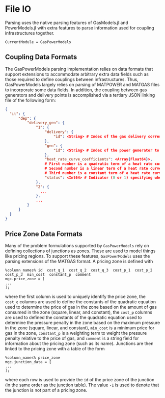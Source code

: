 # File IO
Parsing uses the native parsing features of GasModels.jl and PowerModels.jl with extra features to parse information used for coupling infrastructures together.

```@meta
CurrentModule = GasPowerModels
```

## Coupling Data Formats
The GasPowerModels parsing implementation relies on data formats that support extensions to accommodate arbitrary extra data fields such as those required to define couplings between infrastructures.
Thus, GasPowerModels largely relies on parsing of MATPOWER and MATGAS files to incorporate some data fields.
In addition, the coupling between gas generators and delivery points is accomplished via a tertiary JSON linking file of the following form:

```json
{
  "it": {
      "dep": {
          "delivery_gen": {
              "1": {
                  "delivery": {
                      "id": <String> # Index of the gas delivery corresponding to the interdependency.
                  },
                  "gen": {
                      "id": <String> # Index of the power generator to be fueled by the above delivery.
                  },
                  "heat_rate_curve_coefficients": <Array{Float64}>,
                  # First number is a quadratic term of a heat rate curve that converts MW into J/s. SI Units are J per MW produced in a second.
                  # Second number is a linear term of a heat rate curve that converts MW into J/s. SI Units are J per MW produced in a second.
                  # Third number is a constant term of a heat rate curve that converts MW into J/s. SI Units are J per MW produced in a second.
                  "status": <Int64> # Indicator (0 or 1) specifying whether or not this interdependency component is active.
              },
              "2": {
                ...
              },
              ...
          }
      }
  }
}
```

## Price Zone Data Formats
Many of the problem formulations supported by `GasPowerModels` rely on defining collections of junctions as zones. 
These are used to model things like pricing regions.
To support these features, `GasPowerModels` uses the parsing extensions of the MATGAS format.
A pricing zone is defined with
```%% price_zone data
%column_names% id  cost_q_1  cost_q_2  cost_q_3  cost_p_1  cost_p_2  cost_p_3  min_cost  constant_p  comment
mgc.price_zone = [
...
];
```
where the first column is used to uniquely identify the price zone, the `cost_q` columns are used to define the constants of the quadratic equation used to determine the price of gas in the zone based on the amount of gas consumed in the zone (square, linear, and constant), the `cost_p` columns are used to defined the constants of the quadratic equation used to determine the pressure penalty in the zone based on the maximum pressure in the zone (square, linear, and constant), `min_cost` is a minimum price for gas in the zone, `constant_p` is a weighting term to weight the pressure penalty relative to the price of gas, and `comment` is a string field for information about the pricing zone (such as its name).
Junctions are then linked to the pricing zone with a table of the form
```%% junction data (extended)
%column_names% price_zone
mgc.junction_data = [
...
];
```
where each row is used to provide the `id` of the price zone of the junction (in the same order as the junction table).
The value `-1` is used to denote that the junction is not part of a pricing zone.
